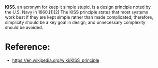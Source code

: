 **KISS**, an acronym for keep it simple stupid, is a design principle noted by the U.S. Navy in 1960.[1][2] The KISS principle states that most systems work best if they are kept simple rather than made complicated; therefore, simplicity should be a key goal in design, and unnecessary complexity should be avoided. 

# Reference: 
  * https://en.wikipedia.org/wiki/KISS_principle
